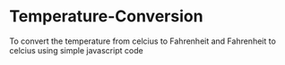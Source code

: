# Temperature-Conversion
To convert the temperature from celcius to Fahrenheit and Fahrenheit to  celcius using simple javascript code
